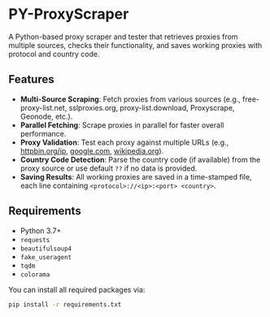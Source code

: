 # PY-ProxyScraper

A Python-based proxy scraper and tester that retrieves proxies from multiple sources, checks their functionality, and saves working proxies with protocol and country code.

## Features

- **Multi-Source Scraping**: Fetch proxies from various sources (e.g., free-proxy-list.net, sslproxies.org, proxy-list.download, Proxyscrape, Geonode, etc.).
- **Parallel Fetching**: Scrape proxies in parallel for faster overall performance.
- **Proxy Validation**: Test each proxy against multiple URLs (e.g., [httpbin.org/ip](https://httpbin.org/ip), [google.com](https://www.google.com), [wikipedia.org](https://www.wikipedia.org)).
- **Country Code Detection**: Parse the country code (if available) from the proxy source or use default `??` if no data is provided.
- **Saving Results**: All working proxies are saved in a time-stamped file, each line containing `<protocol>://<ip>:<port> <country>`.

## Requirements

- Python 3.7+
- `requests`
- `beautifulsoup4`
- `fake_useragent`
- `tqdm`
- `colorama`

You can install all required packages via:

```bash
pip install -r requirements.txt
